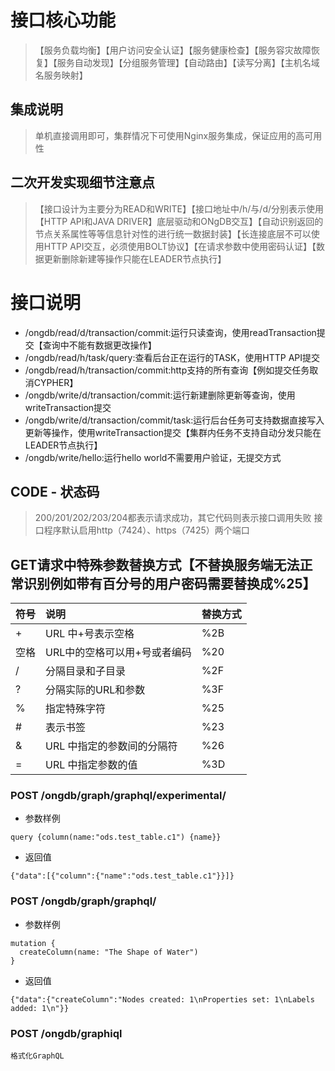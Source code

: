 # 接口核心功能
>【服务负载均衡】【用户访问安全认证】【服务健康检查】【服务容灾故障恢复】【服务自动发现】【分组服务管理】【自动路由】【读写分离】【主机名域名服务映射】

## 集成说明
>单机直接调用即可，集群情况下可使用Nginx服务集成，保证应用的高可用性

## 二次开发实现细节注意点
>【接口设计为主要分为READ和WRITE】【接口地址中/h/与/d/分别表示使用【HTTP API和JAVA DRIVER】底层驱动和ONgDB交互】【自动识别返回的节点关系属性等等信息针对性的进行统一数据封装】【长连接底层不可以使用HTTP API交互，必须使用BOLT协议】【在请求参数中使用密码认证】【数据更新删除新建等操作只能在LEADER节点执行】

# 接口说明
- /ongdb/read/d/transaction/commit:运行只读查询，使用readTransaction提交【查询中不能有数据更改操作】
- /ongdb/read/h/task/query:查看后台正在运行的TASK，使用HTTP API提交
- /ongdb/read/h/transaction/commit:http支持的所有查询【例如提交任务取消CYPHER】
- /ongdb/write/d/transaction/commit:运行新建删除更新等查询，使用writeTransaction提交
- /ongdb/write/d/transaction/commit/task:运行后台任务可支持数据直接写入更新等操作，使用writeTransaction提交【集群内任务不支持自动分发只能在LEADER节点执行】
- /ongdb/write/hello:运行hello world不需要用户验证，无提交方式

## CODE - 状态码
>200/201/202/203/204都表示请求成功，其它代码则表示接口调用失败
>接口程序默认启用http（7424）、https（7425）两个端口

## GET请求中特殊参数替换方式【不替换服务端无法正常识别例如带有百分号的用户密码需要替换成%25】
| 符号 | 说明                       | 替换方式 |
| :--- | :------------------------ | :------ |
| +    | URL 中+号表示空格           | %2B     |
| 空格 | URL中的空格可以用+号或者编码 | %20     |
| /    | 分隔目录和子目录            | %2F     |
| ?    | 分隔实际的URL和参数         | %3F     |
| %    | 指定特殊字符                | %25     |
| #    | 表示书签                   | %23     |
| &    | URL 中指定的参数间的分隔符   | %26     |
| =    | URL 中指定参数的值          | %3D     |

### POST /ongdb/graph/graphql/experimental/
- 参数样例
```
query {column(name:"ods.test_table.c1") {name}}
```
- 返回值
```
{"data":[{"column":{"name":"ods.test_table.c1"}}]}
```
### POST /ongdb/graph/graphql/
- 参数样例
```
mutation {
  createColumn(name: "The Shape of Water")
}
```
- 返回值
```
{"data":{"createColumn":"Nodes created: 1\nProperties set: 1\nLabels added: 1\n"}}
```

### POST /ongdb/graphiql
```
格式化GraphQL
```


